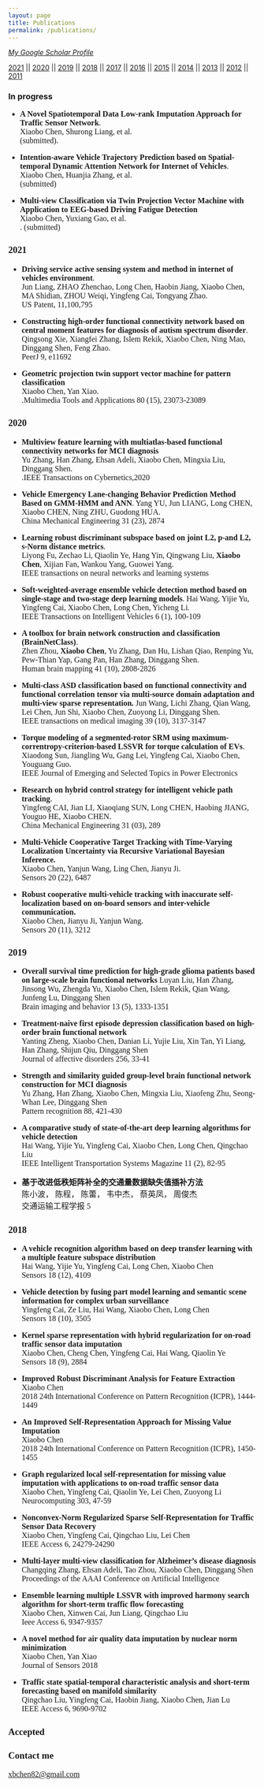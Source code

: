 ```yaml
---
layout: page
title: Publications
permalink: /publications/
---
```

*[My Google Scholar Profile](https://scholar.google.com/citations?user=F2sBN_oAAAAJ&hl=en&oi=sra)*

[2021](#2021)  ||  [2020](#2020)  ||  [2019](#2019)  ||  [2018](#2018)  ||  [2017](#2017)  ||  [2016](#2016)  ||  [2015](#2015)  ||  [2014](#2014)  ||  [2013](#2013)  ||  [2012](#2012)  ||  [2011](#2011)   

### In progress
- **<font size=3 face="Times New Roman">A Novel Spatiotemporal Data Low-rank Imputation Approach for Traffic Sensor Network</font>**<font size=3 face="Times New Roman">. <br> 
  <font size=3 face="Times New Roman">Xiaobo Chen, Shurong Liang, et al.</font>  <br>
  <font size=3 face="Times New Roman">(submitted).</font>  

- **<font size=3 face="Times New Roman">Intention-aware Vehicle Trajectory Prediction based on Spatial-temporal Dynamic Attention Network for Internet of Vehicles</font>**.  <br>
  <font size=3 face="Times New Roman">Xiaobo Chen, Huanjia Zhang, et al.</font>  <br>
  <font size=3 face="Times New Roman"> (submitted)</font>  

- **<font size=3 face="Times New Roman">Multi-view Classification via Twin Projection Vector Machine with Application to EEG-based Driving Fatigue Detection</font>**  <br>
  <font size=3 face="Times New Roman">Xiaobo Chen, Yuxiang Gao, et al.</font>  <br>
  <font size=3 face="Times New Roman">. (submitted)</font>  


### 2021
- <font size=3 face="Times New Roman"><b>Driving service active sensing system and method in internet of vehicles environment</b>.</font>  
  <font size=3 face="Times New Roman">Jun Liang, ZHAO Zhenchao, Long Chen, Haobin Jiang, Xiaobo Chen, MA Shidian, ZHOU Weiqi, Yingfeng Cai, Tongyang Zhao.</font>  
  <font size=3 face="Times New Roman">US Patent, 11,100,795</font>  

- <font size=3 face="Times New Roman"><b>Constructing high-order functional connectivity network based on central moment features for diagnosis of autism spectrum disorder</b>.</font>    
  <font size=3 face="Times New Roman">Qingsong Xie, Xiangfei Zhang, Islem Rekik, Xiaobo Chen, Ning Mao, Dinggang Shen, Feng Zhao.</font>  
  <font size=3 face="Times New Roman">PeerJ 9, e11692</font>  

- **<font size=3 face="Times New Roman">Geometric projection twin support vector machine for pattern classification</font>**  
  <font size=3 face="Times New Roman">Xiaobo Chen, Yan Xiao.</font>  
  <font size=3 face="Times New Roman">.Multimedia Tools and Applications 80 (15), 23073-23089</font>  

### 2020
- **<font size=3 face="Times New Roman">Multiview feature learning with multiatlas-based functional connectivity networks for MCI diagnosis</font>**  
  <font size=3 face="Times New Roman">Yu Zhang, Han Zhang, Ehsan Adeli, Xiaobo Chen, Mingxia Liu, Dinggang Shen.</font>  
  <font size=3 face="Times New Roman">.IEEE Transactions on Cybernetics,2020</font>  

- **<font size=3 face="Times New Roman">Vehicle Emergency Lane-changing Behavior Prediction Method Based on GMM-HMM and ANN</font>**.
  <font size=3 face="Times New Roman">Yang YU, Jun LIANG, Long CHEN, Xiaobo CHEN, Ning ZHU, Guodong HUA.</font>  
  <font size=3 face="Times New Roman">China Mechanical Engineering 31 (23), 2874</font>  

- **<font size=3 face="Times New Roman">Learning robust discriminant subspace based on joint L2, p-and L2, s-Norm distance metrics</font>**.  
  <font size=3 face="Times New Roman">Liyong Fu, Zechao Li, Qiaolin Ye, Hang Yin, Qingwang Liu, **Xiaobo Chen**, Xijian Fan, Wankou Yang, Guowei Yang.</font>  
  <font size=3 face="Times New Roman">IEEE transactions on neural networks and learning systems</font>  

- **<font size=3 face="Times New Roman">Soft-weighted-average ensemble vehicle detection method based on single-stage and two-stage deep learning models</font>**.
  <font size=3 face="Times New Roman">Hai Wang, Yijie Yu, Yingfeng Cai, Xiaobo Chen, Long Chen, Yicheng Li.</font>  
  <font size=3 face="Times New Roman">IEEE Transactions on Intelligent Vehicles 6 (1), 100-109</font>  

- **<font size=3 face="Times New Roman">A toolbox for brain network construction and classification (BrainNetClass)</font>**.  
  <font size=3 face="Times New Roman">Zhen Zhou, **Xiaobo Chen**, Yu Zhang, Dan Hu, Lishan Qiao, Renping Yu, Pew‐Thian Yap, Gang Pan, Han Zhang, Dinggang Shen.</font>  
  <font size=3 face="Times New Roman">Human brain mapping 41 (10), 2808-2826</font>  

- **<font size=3 face="Times New Roman">Multi-class ASD classification based on functional connectivity and functional correlation tensor via multi-source domain adaptation and multi-view sparse representation.</font>**
  <font size=3 face="Times New Roman">Jun Wang, Lichi Zhang, Qian Wang, Lei Chen, Jun Shi, Xiaobo Chen, Zuoyong Li, Dinggang Shen.</font>  
  <font size=3 face="Times New Roman">IEEE transactions on medical imaging 39 (10), 3137-3147</font>  

- **<font size=3 face="Times New Roman">Torque modeling of a segmented-rotor SRM using maximum-correntropy-criterion-based LSSVR for torque calculation of EVs</font>**.  
  <font size=3 face="Times New Roman">Xiaodong Sun, Jiangling Wu, Gang Lei, Yingfeng Cai, Xiaobo Chen, Youguang Guo.</font>  
  <font size=3 face="Times New Roman">IEEE Journal of Emerging and Selected Topics in Power Electronics</font>  

- **<font size=3 face="Times New Roman">Research on hybrid control strategy for intelligent vehicle path tracking</font>**.  
  <font size=3 face="Times New Roman">Yingfeng CAI, Jian LI, Xiaoqiang SUN, Long CHEN, Haobing JIANG, Youguo HE, Xiaobo CHEN.</font>  
  <font size=3 face="Times New Roman">China Mechanical Engineering 31 (03), 289</font>  

- **<font size=3 face="Times New Roman">Multi-Vehicle Cooperative Target Tracking with Time-Varying Localization Uncertainty via Recursive Variational Bayesian Inference.</font>**  
  <font size=3 face="Times New Roman">Xiaobo Chen, Yanjun Wang, Ling Chen, Jianyu Ji.</font>  
  <font size=3 face="Times New Roman">Sensors 20 (22), 6487</font>  

- **<font size=3 face="Times New Roman">Robust cooperative multi-vehicle tracking with inaccurate self-localization based on on-board sensors and inter-vehicle communication.</font>**  
  <font size=3 face="Times New Roman">Xiaobo Chen, Jianyu Ji, Yanjun Wang.</font>  
  <font size=3 face="Times New Roman">Sensors 20 (11), 3212</font>  

### 2019
- **<font size=3 face="Times New Roman">Overall survival time prediction for high-grade glioma patients based on large-scale brain functional networks</font>**
  <font size=3 face="Times New Roman">Luyan Liu, Han Zhang, Jinsong Wu, Zhengda Yu, Xiaobo Chen, Islem Rekik, Qian Wang, Junfeng Lu, Dinggang Shen</font>  
  <font size=3 face='Times New Roman'>Brain imaging and behavior 13 (5), 1333-1351</font>  

- **<font size=3 face='Times New Roman'>Treatment-naive first episode depression classification based on high-order brain functional network</font>**  
  <font size=3 face='Times New Roman'>Yanting Zheng, Xiaobo Chen, Danian Li, Yujie Liu, Xin Tan, Yi Liang, Han Zhang, Shijun Qiu, Dinggang Shen</font>  
  <font size=3 face='Times New Roman'>Journal of affective disorders 256, 33-41</font>  

- **<font size=3 face='Times New Roman'>Strength and similarity guided group-level brain functional network construction for MCI diagnosis</font>**  
  <font size=3 face='Times New Roman'>Yu Zhang, Han Zhang, Xiaobo Chen, Mingxia Liu, Xiaofeng Zhu, Seong-Whan Lee, Dinggang Shen</font>  
  <font size=3 face='Times New Roman'>Pattern recognition 88, 421-430</font>  

- **<font size=3 face='Times New Roman'>A comparative study of state-of-the-art deep learning algorithms for vehicle detection</font>**  
  <font size=3 face='Times New Roman'>Hai Wang, Yijie Yu, Yingfeng Cai, Xiaobo Chen, Long Chen, Qingchao Liu</font>  
  <font size=3 face='Times New Roman'>IEEE Intelligent Transportation Systems Magazine 11 (2), 82-95</font>  
  
- **<font size=3 face='Times New Roman'>基于改进低秩矩阵补全的交通量数据缺失值插补方法</font>**  
  <font size=3 face='Times New Roman'>陈小波， 陈程， 陈蕾， 韦中杰， 蔡英凤， 周俊杰</font>  
  <font size=3 face='Times New Roman'>交通运输工程学报 5</font>  
  
  
### 2018
- **<font size=3 face='Times New Roman'>A vehicle recognition algorithm based on deep transfer learning with a multiple feature subspace distribution</font>**  
  <font size=3 face='Times New Roman'>Hai Wang, Yijie Yu, Yingfeng Cai, Long Chen, Xiaobo Chen</font>  
  <font size=3 face='Times New Roman'>Sensors 18 (12), 4109</font>  

- **<font size=3 face='Times New Roman'>Vehicle detection by fusing part model learning and semantic scene information for complex urban surveillance</font>**  
  <font size=3 face='Times New Roman'>Yingfeng Cai, Ze Liu, Hai Wang, Xiaobo Chen, Long Chen</font>  
  <font size=3 face='Times New Roman'>Sensors 18 (10), 3505</font>  

- **<font size=3 face='Times New Roman'>Kernel sparse representation with hybrid regularization for on-road traffic sensor data imputation</font>**  
  <font size=3 face='Times New Roman'>Xiaobo Chen, Cheng Chen, Yingfeng Cai, Hai Wang, Qiaolin Ye</font>  
  <font size=3 face='Times New Roman'>Sensors 18 (9), 2884</font>  

- **<font size=3 face='Times New Roman'>Improved Robust Discriminant Analysis for Feature Extraction</font>**  
  <font size=3 face='Times New Roman'>Xiaobo Chen</font>  
  <font size=3 face='Times New Roman'>2018 24th International Conference on Pattern Recognition (ICPR), 1444-1449</font>  

- **<font size=3 face='Times New Roman'>An Improved Self-Representation Approach for Missing Value Imputation</font>**  
  <font size=3 face='Times New Roman'>Xiaobo Chen</font>  
  <font size=3 face='Times New Roman'>2018 24th International Conference on Pattern Recognition (ICPR), 1450-1455</font>  

- **<font size=3 face='Times New Roman'>Graph regularized local self-representation for missing value imputation with applications to on-road traffic sensor data</font>**  
  <font size=3 face='Times New Roman'>Xiaobo Chen, Yingfeng Cai, Qiaolin Ye, Lei Chen, Zuoyong Li</font>  
  <font size=3 face='Times New Roman'>Neurocomputing 303, 47-59</font>  
  
- **<font size=3 face='Times New Roman'>Nonconvex-Norm Regularized Sparse Self-Representation for Traffic Sensor Data Recovery</font>**  
  <font size=3 face='Times New Roman'>Xiaobo Chen, Yingfeng Cai, Qingchao Liu, Lei Chen</font>  
  <font size=3 face='Times New Roman'>IEEE Access 6, 24279-24290</font>  

- **<font size=3 face='Times New Roman'>Multi-layer multi-view classification for Alzheimer’s disease diagnosis</font>**  
  <font size=3 face='Times New Roman'>Changqing Zhang, Ehsan Adeli, Tao Zhou, Xiaobo Chen, Dinggang Shen</font>  
  <font size=3 face='Times New Roman'>Proceedings of the AAAI Conference on Artificial Intelligence</font>  
  
- **<font size=3 face='Times New Roman'>Ensemble learning multiple LSSVR with improved harmony search algorithm for short-term traffic flow forecasting</font>**  
  <font size=3 face='Times New Roman'>Xiaobo Chen, Xinwen Cai, Jun Liang, Qingchao Liu</font>  
  <font size=3 face='Times New Roman'>Ieee Access 6, 9347-9357</font>  

- **<font size=3 face='Times New Roman'>A novel method for air quality data imputation by nuclear norm minimization</font>**  
  <font size=3 face='Times New Roman'>Xiaobo Chen, Yan Xiao</font>  
  <font size=3 face='Times New Roman'>Journal of Sensors 2018</font>  

- **<font size=3 face='Times New Roman'>Traffic state spatial-temporal characteristic analysis and short-term forecasting based on manifold similarity</font>**  
  <font size=3 face='Times New Roman'>Qingchao Liu, Yingfeng Cai, Haobin Jiang, Xiaobo Chen, Jian Lu</font>  
  <font size=3 face='Times New Roman'>IEEE Access 6, 9690-9702</font>
  
  

  
  

  
  

  

  
  


  
  

  
  


  
  


  
  

  
  


  

  
  

  
  




### Accepted


### Contact me

[xbchen82@gmail.com](mailto:xbchen82@gmail.com)